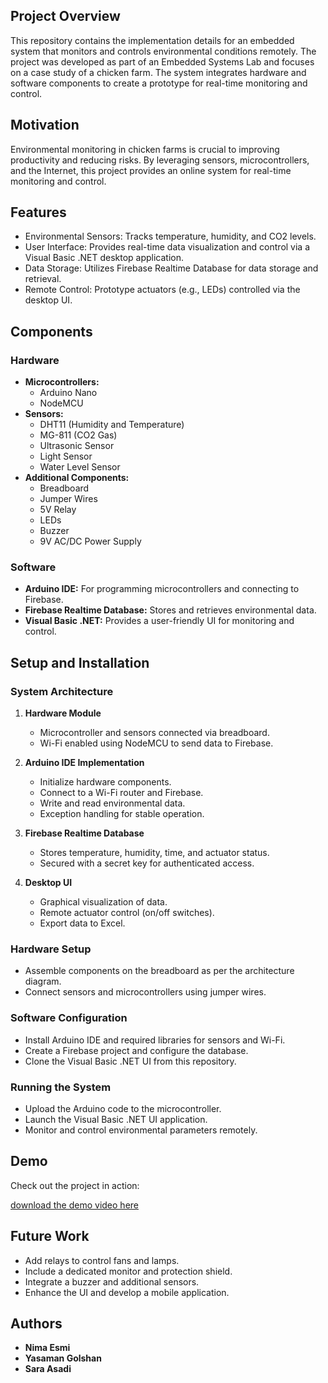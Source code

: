 ## Project Overview
This repository contains the implementation details for an embedded system that monitors and controls environmental conditions remotely. The project was developed as part of an Embedded Systems Lab and focuses on a case study of a chicken farm. The system integrates hardware and software components to create a prototype for real-time monitoring and control.

## Motivation

Environmental monitoring in chicken farms is crucial to improving productivity and reducing risks. By leveraging sensors, microcontrollers, and the Internet, this project provides an online system for real-time monitoring and control.

## Features

- Environmental Sensors: Tracks temperature, humidity, and CO2 levels.
- User Interface: Provides real-time data visualization and control via a Visual Basic .NET desktop application.
- Data Storage: Utilizes Firebase Realtime Database for data storage and retrieval.
- Remote Control: Prototype actuators (e.g., LEDs) controlled via the desktop UI.

## Components

### Hardware

- **Microcontrollers:** 
  - Arduino Nano
  - NodeMCU
- **Sensors:**
  - DHT11 (Humidity and Temperature)
  - MG-811 (CO2 Gas)
  - Ultrasonic Sensor
  - Light Sensor
  - Water Level Sensor
- **Additional Components:**
  - Breadboard
  - Jumper Wires
  - 5V Relay
  - LEDs
  - Buzzer
  - 9V AC/DC Power Supply

### Software

- **Arduino IDE:** For programming microcontrollers and connecting to Firebase.
- **Firebase Realtime Database:** Stores and retrieves environmental data.
- **Visual Basic .NET:** Provides a user-friendly UI for monitoring and control.


## Setup and Installation

### System Architecture

1. **Hardware Module**
   - Microcontroller and sensors connected via breadboard.
   - Wi-Fi enabled using NodeMCU to send data to Firebase.

2. **Arduino IDE Implementation**
   - Initialize hardware components.
   - Connect to a Wi-Fi router and Firebase.
   - Write and read environmental data.
   - Exception handling for stable operation.

3. **Firebase Realtime Database**
   - Stores temperature, humidity, time, and actuator status.
   - Secured with a secret key for authenticated access.

4. **Desktop UI**
   - Graphical visualization of data.
   - Remote actuator control (on/off switches).
   - Export data to Excel.


### Hardware Setup

- Assemble components on the breadboard as per the architecture diagram.
- Connect sensors and microcontrollers using jumper wires.

### Software Configuration

- Install Arduino IDE and required libraries for sensors and Wi-Fi.
- Create a Firebase project and configure the database.
- Clone the Visual Basic .NET UI from this repository.

### Running the System

- Upload the Arduino code to the microcontroller.
- Launch the Visual Basic .NET UI application.
- Monitor and control environmental parameters remotely.

## Demo

Check out the project in action:

[download the demo video here](assets/Demo.mp4)


## Future Work

- Add relays to control fans and lamps.
- Include a dedicated monitor and protection shield.
- Integrate a buzzer and additional sensors.
- Enhance the UI and develop a mobile application.

## Authors

- **Nima Esmi**  
- **Yasaman Golshan**  
- **Sara Asadi**



